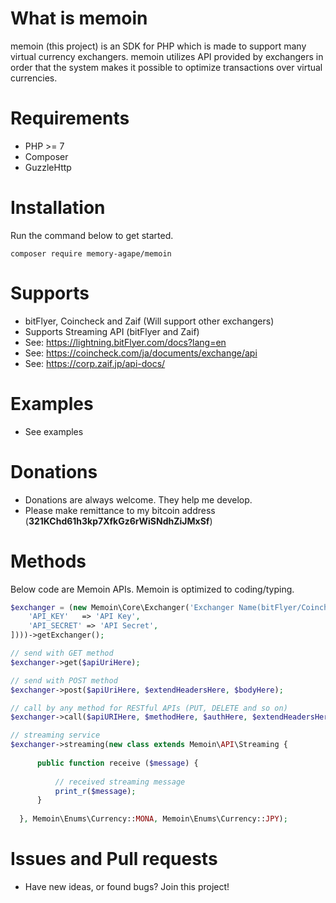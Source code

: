 # What is memoin
memoin (this project) is an SDK for PHP which is made to support many virtual
currency exchangers. memoin utilizes API provided by exchangers in order that
the system makes it possible to optimize transactions over virtual currencies.

# Requirements

- PHP >= 7
- Composer
- GuzzleHttp

# Installation

Run the command below to get started.

```
composer require memory-agape/memoin
```

# Supports

- bitFlyer, Coincheck and Zaif (Will support other exchangers)
- Supports Streaming API (bitFlyer and Zaif)
- See: https://lightning.bitFlyer.com/docs?lang=en
- See: https://coincheck.com/ja/documents/exchange/api
- See: https://corp.zaif.jp/api-docs/

# Examples

- See examples

# Donations

- Donations are always welcome. They help me develop.
- Please make remittance to my bitcoin address (**321KChd61h3kp7XfkGz6rWiSNdhZiJMxSf**)

# Methods
Below code are Memoin APIs. Memoin is optimized to coding/typing.

```php
$exchanger = (new Memoin\Core\Exchanger('Exchanger Name(bitFlyer/Coincheck/Zaif)', new Memoin\Credentials\Credential([
    'API_KEY'   => 'API Key',
    'API_SECRET' => 'API Secret',
])))->getExchanger();

// send with GET method
$exchanger->get($apiUriHere);

// send with POST method
$exchanger->post($apiUriHere, $extendHeadersHere, $bodyHere);

// call by any method for RESTful APIs (PUT, DELETE and so on)
$exchanger->call($apiURIHere, $methodHere, $authHere, $extendHeadersHere, $bodyHere);

// streaming service
$exchanger->streaming(new class extends Memoin\API\Streaming {
  
      public function receive ($message) {
  
          // received streaming message
          print_r($message);
      }
  
  }, Memoin\Enums\Currency::MONA, Memoin\Enums\Currency::JPY);
```


# Issues and Pull requests

- Have new ideas, or found bugs? Join this project!

